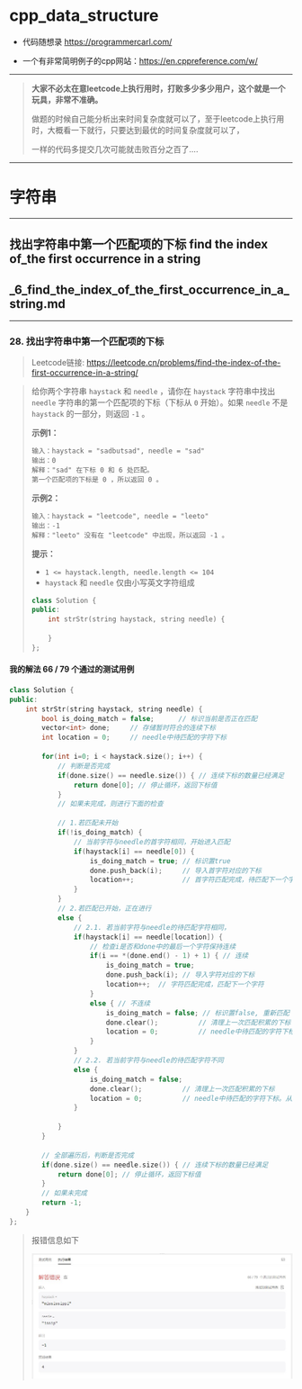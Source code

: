 # cpp_data_structure 

* 代码随想录 https://programmercarl.com/

* 一个有非常简明例子的cpp网站：https://en.cppreference.com/w/

--------------------------------------------------------------------------------
> **大家不必太在意leetcode上执行用时，打败多少多少用户，这个就是一个玩具，非常不准确。**
> 
> 做题的时候自己能分析出来时间复杂度就可以了，至于leetcode上执行用时，大概看一下就行，只要达到最优的时间复杂度就可以了，
> 
> 一样的代码多提交几次可能就击败百分之百了....
--------------------------------------------------------------------------------

# 字符串

--------------------------------------------------------------------------------

## 找出字符串中第一个匹配项的下标  find the index of_the first occurrence in a string

## _6_find_the_index_of_the_first_occurrence_in_a_string.md

--------------------------------------------------------------------------------

### 28. 找出字符串中第一个匹配项的下标

> Leetcode链接: https://leetcode.cn/problems/find-the-index-of-the-first-occurrence-in-a-string/

> 给你两个字符串 `haystack` 和 `needle` ，请你在 `haystack` 字符串中找出 `needle` 字符串的第一个匹配项的下标（下标从 `0` 开始）。如果 `needle` 不是 `haystack` 的一部分，则返回  `-1` 。
>
> 
> **示例1：**
> 
> ```html
> 输入：haystack = "sadbutsad", needle = "sad"
> 输出：0
> 解释："sad" 在下标 0 和 6 处匹配。
> 第一个匹配项的下标是 0 ，所以返回 0 。
> ```
>
> **示例2：**
> 
> ```html
> 输入：haystack = "leetcode", needle = "leeto"
> 输出：-1
> 解释："leeto" 没有在 "leetcode" 中出现，所以返回 -1 。
> ```
>
> **提示：**
> * `1 <= haystack.length, needle.length <= 104`
> * `haystack` 和 `needle` 仅由小写英文字符组成
>
> ```c++
> class Solution {
> public:
>     int strStr(string haystack, string needle) {
> 
>     }
> };
> ```
> 
> 
>  


#### 我的解法 66 / 79 个通过的测试用例

```c++
class Solution {
public:
    int strStr(string haystack, string needle) {
        bool is_doing_match = false;      // 标识当前是否正在匹配
        vector<int> done;     // 存储暂时符合的连续下标
        int location = 0;     // needle中待匹配的字符下标

        for(int i=0; i < haystack.size(); i++) {
            // 判断是否完成
            if(done.size() == needle.size()) { // 连续下标的数量已经满足
                return done[0]; // 停止循环，返回下标值
            }
            // 如果未完成，则进行下面的检查

            // 1.若匹配未开始
            if(!is_doing_match) {
                // 当前字符与needle的首字符相同，开始进入匹配
                if(haystack[i] == needle[0]) {
                    is_doing_match = true; // 标识置true
                    done.push_back(i);     // 导入首字符对应的下标
                    location++;            // 首字符匹配完成，待匹配下一个字符
                }
            } 
            // 2.若匹配已开始，正在进行
            else {
                // 2.1. 若当前字符与needle的待匹配字符相同，
                if(haystack[i] == needle[location]) {
                    // 检查i是否和done中的最后一个字符保持连续
                    if(i == *(done.end() - 1) + 1) { // 连续
                        is_doing_match = true; 
                        done.push_back(i); // 导入字符对应的下标
                        location++;  // 字符匹配完成，匹配下一个字符
                    } 
                    else { // 不连续
                        is_doing_match = false; // 标识置false, 重新匹配
                        done.clear();          // 清理上一次匹配积累的下标
                        location = 0;          // needle中待匹配的字符下标。从头开始
                    } 
                }
                // 2.2. 若当前字符与needle的待匹配字符不同            
                else {
                    is_doing_match = false;
                    done.clear();          // 清理上一次匹配积累的下标
                    location = 0;          // needle中待匹配的字符下标。从头开始
                } 

            }            
        }

        // 全部遍历后，判断是否完成
        if(done.size() == needle.size()) { // 连续下标的数量已经满足
            return done[0]; // 停止循环，返回下标值
        }
        // 如果未完成
        return -1;
    }
};
```
> 报错信息如下
>
> <div align=center>
> <img src="./images/find_the_index_of_the_first_occurrence_in_a_string_1.jpg" style="zoom:100%;"/>
> </div>
>




















